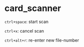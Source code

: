 # card_scanner
```ctrl+space```: start scan

```ctrl+x```: cancel scan

```ctrl+alt+r```: re-enter new file-number
